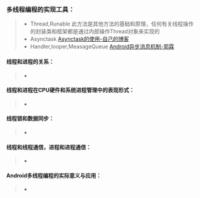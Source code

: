 ### 多线程编程的实现工具：
> * Thread,Runable 此方法是其他方法的基础和原理，任何有关线程操作的封装类和框架都是通过内部操作Thread对象来实现的
> * Asynctask [Asynctask的使用-自己的博客](http://www.cnblogs.com/thinfog/p/5648312.html)
> * Handler,looper,MeasageQueue [Android异步消息机制-郭霖](http://blog.csdn.net/guolin_blog/article/details/9991569)

#### 线程和进程的关系：
> * 

#### 线程和进程在CPU硬件和系统进程管理中的表现形式：
> * 

#### 线程锁和数据同步：
> *

#### 线程和线程通信，进程和进程通信：
> * 

#### Android多线程编程的实际意义与应用：
> * 
